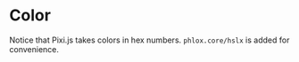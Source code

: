# Color

Notice that Pixi.js takes colors in hex numbers. `phlox.core/hslx` is added for convenience.
